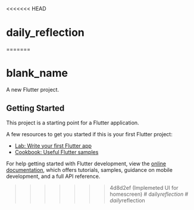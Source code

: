 <<<<<<< HEAD
# daily_reflection
=======
# blank_name

A new Flutter project.

## Getting Started

This project is a starting point for a Flutter application.

A few resources to get you started if this is your first Flutter project:

- [Lab: Write your first Flutter app](https://docs.flutter.dev/get-started/codelab)
- [Cookbook: Useful Flutter samples](https://docs.flutter.dev/cookbook)

For help getting started with Flutter development, view the
[online documentation](https://docs.flutter.dev/), which offers tutorials,
samples, guidance on mobile development, and a full API reference.
>>>>>>> 4d8d2ef (Implemeted UI for homescreen)
#   d a i l y _ r e f l e c t i o n  
 #   d a i l y _ r e f l e c t i o n  
 